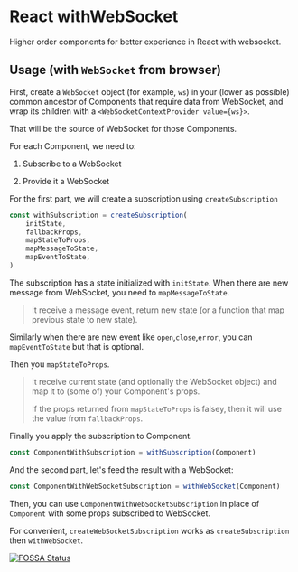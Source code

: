 # React withWebSocket

Higher order components for better experience in React with websocket.

## Usage (with `WebSocket` from browser)

First, create a `WebSocket` object (for example, `ws`) in your (lower as possible) common ancestor of Components that require data from WebSocket, and wrap its children with a `<WebSocketContextProvider value={ws}>`.

That will be the source of WebSocket for those Components.

For each Component, we need to:

1. Subscribe to a WebSocket

2. Provide it a WebSocket

For the first part, we will create a subscription using `createSubscription`

```typescript
const withSubscription = createSubscription(
    initState,
    fallbackProps,
    mapStateToProps,
    mapMessageToState,
    mapEventToState,
)
```

The subscription has a state initialized with `initState`. When there are new message from WebSocket, you need to `mapMessageToState`.

> It receive a message event, return new state (or a function that map previous state to new state).

Similarly when there are new event like `open`,`close`,`error`, you can `mapEventToState` but that is optional.

Then you `mapStateToProps`.

> It receive current state (and optionally the WebSocket object) and map it to (some of) your Component's props.
>
> If the props returned from `mapStateToProps` is falsey, then it will use the value from `fallbackProps`.

Finally you apply the subscription to Component.

```typescript
const ComponentWithSubscription = withSubscription(Component)
```

And the second part, let's feed the result with a WebSocket:

```typescript
const ComponentWithWebSocketSubscription = withWebSocket(Component)
```

Then, you can use `ComponentWithWebSocketSubscription` in place of `Component` with some props subscribed to WebSocket.

For convenient, `createWebSocketSubscription` works as `createSubscription` then `withWebSocket`.

[![FOSSA Status](https://app.fossa.io/api/projects/custom%2B5289%2Fgit%40github.com%3ALibrazy%2Freact-with-websocket.git.svg?type=large)](https://app.fossa.io/projects/custom%2B5289%2Fgit%40github.com%3ALibrazy%2Freact-with-websocket.git?ref=badge_large)
